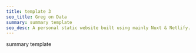 ```yaml
---
title: template 3
seo_title: Greg on Data
summary: summary template
seo_desc: A personal static website built using mainly Nuxt & Netlify. Very high performance on tests with Google Lighthouse.
---
```


summary template
